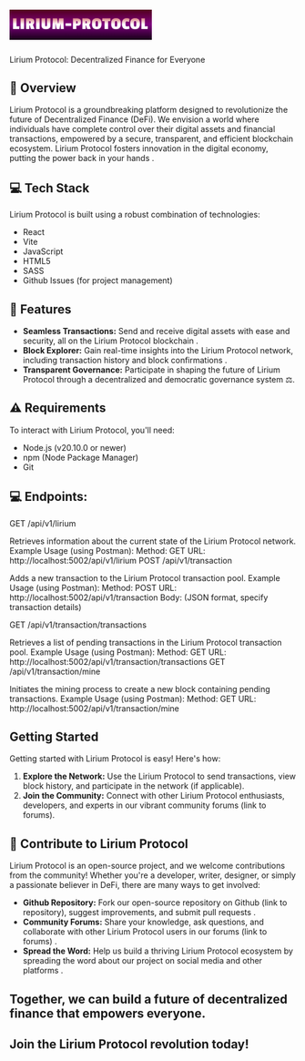 # <img src="Lirium-frontend\src\assets\Lirium-Protocol-Logo.png" alt="Lirium Protocol Logo" width="250px"> 

Lirium Protocol: Decentralized Finance for Everyone 

## 👋 Overview

Lirium Protocol is a groundbreaking platform designed to revolutionize the future of Decentralized Finance (DeFi). We envision a world where individuals have complete control over their digital assets and financial transactions, empowered by a secure, transparent, and efficient blockchain ecosystem. Lirium Protocol fosters innovation in the digital economy, putting the power back in your hands .

## 💻 Tech Stack

Lirium Protocol is built using a robust combination of technologies:

- React
- Vite
- JavaScript
- HTML5
- SASS
- Github Issues (for project management)

## 🌟 Features

- **Seamless Transactions:** Send and receive digital assets with ease and security, all on the Lirium Protocol blockchain .
- **Block Explorer:** Gain real-time insights into the Lirium Protocol network, including transaction history and block confirmations .
- **Transparent Governance:** Participate in shaping the future of Lirium Protocol through a decentralized and democratic governance system ⚖️.

##  ⚠️ Requirements

To interact with Lirium Protocol, you'll need:

- Node.js (v20.10.0 or newer)
- npm (Node Package Manager)
- Git

## 💻 Endpoints:

GET /api/v1/lirium

Retrieves information about the current state of the Lirium Protocol network.
Example Usage (using Postman):
Method: GET
URL: http://localhost:5002/api/v1/lirium
POST /api/v1/transaction

Adds a new transaction to the Lirium Protocol transaction pool.
Example Usage (using Postman):
Method: POST
URL: http://localhost:5002/api/v1/transaction
Body: (JSON format, specify transaction details)

GET /api/v1/transaction/transactions

Retrieves a list of pending transactions in the Lirium Protocol transaction pool.
Example Usage (using Postman):
Method: GET
URL: http://localhost:5002/api/v1/transaction/transactions
GET /api/v1/transaction/mine

Initiates the mining process to create a new block containing pending transactions.
Example Usage (using Postman):
Method: GET
URL: http://localhost:5002/api/v1/transaction/mine

##  Getting Started

Getting started with Lirium Protocol is easy! Here's how:

1. **Explore the Network:** Use the Lirium Protocol to send transactions, view block history, and participate in the network (if applicable).
2. **Join the Community:** Connect with other Lirium Protocol enthusiasts, developers, and experts in our vibrant community forums (link to forums).

## 🚀 Contribute to Lirium Protocol

Lirium Protocol is an open-source project, and we welcome contributions from the community! Whether you're a developer, writer, designer, or simply a passionate believer in DeFi, there are many ways to get involved:

* **Github Repository:** Fork our open-source repository on Github (link to repository), suggest improvements, and submit pull requests ‍.
* **Community Forums:** Share your knowledge, ask questions, and collaborate with other Lirium Protocol users in our forums (link to forums) .
* **Spread the Word:** Help us build a thriving Lirium Protocol ecosystem by spreading the word about our project on social media and other platforms  .

## Together, we can build a future of decentralized finance that empowers everyone. 

## Join the Lirium Protocol revolution today! 